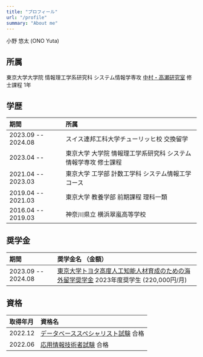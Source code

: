```yaml
---
title: "プロフィール"
url: "/profile"
summary: "About me"
---
```


小野 悠太 (ONO Yuta)


## 所属

東京大学大学院 情報理工学系研究科 システム情報学専攻 [中村・高瀬研究室](http://www.hal.ipc.i.u-tokyo.ac.jp/) 修士課程 1年


## 学歴

| 期間               | 所属                                                      |
| :----------------- | :-------------------------------------------------------- |
| 2023.09 -- 2024.08 | スイス連邦工科大学チューリッヒ校 交換留学 |
| 2023.04 --         | 東京大学 大学院 情報理工学系研究科 システム情報学専攻 修士課程 |
| 2021.04 -- 2023.03 | 東京大学 工学部 計数工学科 システム情報工学コース             |
| 2019.04 -- 2021.03 | 東京大学 教養学部 前期課程 理科一類                                  |
| 2016.04 -- 2019.03 | 神奈川県立 横浜翠嵐高等学校                                 |


## 奨学金

| 期間               | 奨学金名 （金額）                                                                                          |
| :----------------- | :------------------------------------------------------------------------------------------------------- |
| 2023.09 -- 2024.08 | [東京大学トヨタ高度人工知能人材育成のための海外留学奨学金](https://www.u-tokyo.ac.jp/adm/go-global/ja/scholarship-list-toyota.html) 2023年度奨学生 (220,000円/月) |


## 資格

| 取得年月 | 資格名                                                                         |
| :------ | :----------------------------------------------------------------------------- |
| 2022.12 | [データベーススペシャリスト試験](https://www.ipa.go.jp/shiken/kubun/db.html) 合格 |
| 2022.06 | [応用情報技術者試験](https://www.ipa.go.jp/shiken/kubun/ap.html) 合格            |
